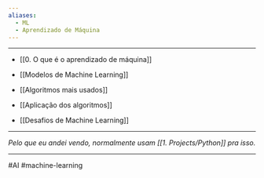 ```yaml
---
aliases:
  - ML
  - Aprendizado de Máquina
---
```

---

-  [[0. O que é o aprendizado de máquina]]

- [[Modelos de Machine Learning]]

- [[Algoritmos mais usados]]

- [[Aplicação dos algoritmos]]

- [[Desafios de Machine Learning]]

---
*Pelo que eu andei vendo, normalmente usam [[1. Projects/Python]] pra isso.*

---
#AI  #machine-learning 